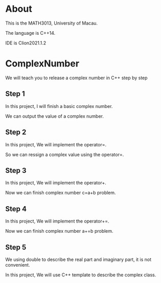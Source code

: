 # About
This is the MATH3013, University of Macau.

The language is C++14.

IDE is Clion2021.1.2

# ComplexNumber
We will teach you to release a complex number in C++ step by step

## Step 1
In this project, I will finish a basic complex number.

We can output the value of a complex number.

## Step 2
In this project, We will implement the operator=.

So we can ressign a complex value using the operator=.

## Step 3
In this project, We will implement the operator+.

Now we can finish complex number c=a+b problem.

## Step 4
In this project, We will implement the operator+=.

Now we can finish complex number a+=b problem.

## Step 5
We using double to describe the real part and imaginary part, it is not convenient.

In this project, We will use C++ template to describe the complex class.